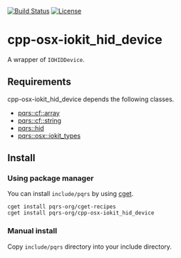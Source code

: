 [![Build Status](https://github.com/pqrs-org/cpp-osx-iokit_hid_device/workflows/CI/badge.svg)](https://github.com/pqrs-org/cpp-osx-iokit_hid_device/actions)
[![License](https://img.shields.io/badge/license-Boost%20Software%20License-blue.svg)](https://github.com/pqrs-org/cpp-osx-iokit_hid_device/blob/main/LICENSE.md)

# cpp-osx-iokit_hid_device

A wrapper of `IOHIDDevice`.

## Requirements

cpp-osx-iokit_hid_device depends the following classes.

- [pqrs::cf::array](https://github.com/pqrs-org/cpp-cf-array)
- [pqrs::cf::string](https://github.com/pqrs-org/cpp-cf-string)
- [pqrs::hid](https://github.com/pqrs-org/cpp-hid)
- [pqrs::osx::iokit_types](https://github.com/pqrs-org/cpp-osx-iokit_types)

## Install

### Using package manager

You can install `include/pqrs` by using [cget](https://github.com/pfultz2/cget).

```shell
cget install pqrs-org/cget-recipes
cget install pqrs-org/cpp-osx-iokit_hid_device
```

### Manual install

Copy `include/pqrs` directory into your include directory.
